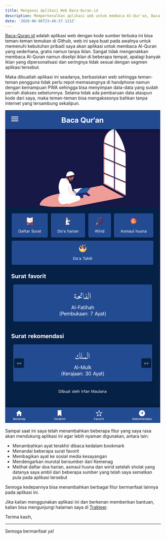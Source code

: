 ```yaml
---
title: Mengenai Aplikasi Web Baca-Quran.id
description: Memperkenalkan aplikasi web untuk membaca Al-Qur'an, Baca-Quran.id
date: '2020-06-06T23:46:37.121Z'
---
```


[Baca-Quran.id](https://www.baca-quran.id/) adalah aplikasi web dengan kode sumber terbuka ini bisa teman-teman temukan di Github, web ini saya buat pada awalnya untuk memenuhi kebutuhan pribadi saya akan aplikasi untuk membaca Al-Quran yang sederhana, gratis namun tanpa iklan.
Sangat tidak mengenakkan membaca Al-Quran namun diselipi iklan di beberapa tempat, apalagi banyak iklan yang dipersonalisasi dan seringnya tidak sesuai dengan segmen aplikasi tersebut.

Maka dibuatlah aplikasi ini seadanya, berbasiskan web sehingga teman-teman pengguna tidak perlu repot memasangnya di handphone namun dengan kemampuan PWA sehingga bisa menyimpan data-data yang sudah pernah diakses sebelumnya.
Selama tidak ada pembaruan data ataupun kode dari saya, maka teman-teman bisa mengaksesnya bahkan tanpa internet yang tersambung sekalipun.

![Homepage Baca-Quran.id](homepage-baca-quran.png)

Sampai saat ini saya telah menambahkan beberapa fitur yang saya rasa akan mendukung aplikasi ini agar lebih nyaman digunakan, antara lain:

- Menambahkan ayat terakhir dibaca kedalam bookmark
- Menandai beberapa surat favorit
- Membagikan ayat ke sosial media kesayangan
- Mendengarkan murotal bersumber dari Kemenag
- Melihat daftar doa harian, asmaul husna dan wirid setelah sholat yang datanya saya ambil dari beberapa sumber yang telah saya sematkan pula pada aplikasi tersebut

Semoga kedepannya bisa menambahkan berbagai fitur bermanfaat lainnya pada aplikasi ini.

Jika kalian menggunakan aplikasi ini dan berkenan memberikan bantuan, kalian bisa mengunjungi halaman saya di [Trakteer](https://trakteer.id/mazipan).

Terima kasih,

---

Semoga bermanfaat ya!

